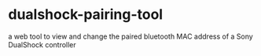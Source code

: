 # dualshock-pairing-tool
a web tool to view and change the paired bluetooth MAC address of a Sony DualShock controller
